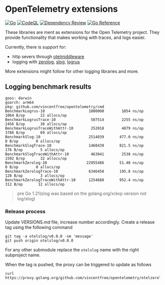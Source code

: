 # OpenTelemetry extensions


[![Go](https://github.com/vincentfree/opentelemetry/actions/workflows/go.yml/badge.svg)](https://github.com/vincentfree/opentelemetry/actions/workflows/go.yml)
[![CodeQL](https://github.com/vincentfree/opentelemetry/actions/workflows/codeql.yml/badge.svg)](https://github.com/vincentfree/opentelemetry/actions/workflows/codeql.yml)
[![Dependency Review](https://github.com/vincentfree/opentelemetry/actions/workflows/dependency-review.yml/badge.svg)](https://github.com/vincentfree/opentelemetry/actions/workflows/dependency-review.yml)
[![Go Reference](https://pkg.go.dev/badge/github.com/vincentfree/opentelemetry/otelmiddleware.svg)](https://pkg.go.dev/github.com/vincentfree/opentelemetry)

These libraries are ment as extensions for the Open Telemetry project. 
They provide functionality that makes working with traces, and logs easier.

Currently, there is support for:

* http severs through [otelmiddleware](otelmiddleware/README.md)
* logging with [zerolog](otelzerolog/README.md), [slog](otelslog/README.md), [logrus](otellogrus/README.md)

More extensions might follow for other logging libraries and more.

## Logging benchmark results

```shell
goos: darwin
goarch: arm64
pkg: github.com/vincentfree/opentelemetry/cmd
BenchmarkLogrus-10                    1000000        1054 ns/op     1064 B/op       22 allocs/op
BenchmarkLogrusTrace-10                507514        2255 ns/op     2456 B/op       38 allocs/op
BenchmarkLogrusTraceWithAttr-10        252018        4879 ns/op     3786 B/op       69 allocs/op
BenchmarkSlog-10                      2514039       477.0 ns/op        0 B/op        0 allocs/op
BenchmarkSlogTrace-10                 1460439       821.5 ns/op      176 B/op        5 allocs/op
BenchmarkSlogTraceWithAttr-10          463041        2538 ns/op     1592 B/op       32 allocs/op
BenchmarkZerolog-10                  22955486       51.40 ns/op        0 B/op        0 allocs/op
BenchmarkZerologTrace-10              6346458       195.8 ns/op      128 B/op        3 allocs/op
BenchmarkZerologTraceWithAttr-10      1254688       952.4 ns/op      312 B/op       12 allocs/op
```

> pre Go 1.21(slog was based on the golang.org/x/exp version not log/slog)


### Release process

Update VERSIONS.md file, increase number accordingly. Create a release tag using the following command

```shell
git tag -a otelslog/v0.0.0 -sm 'message'
git push origin otelslog/v0.0.0
```
For any other submodule replace the `otelslog` name with the right subproject name.

When the tag is pushed, the proxy can be triggered to update as follows

```shell
curl https://proxy.golang.org/github.com/vincentfree/opentelemetry/otelzerolog/@v/v0.0.0.info
```